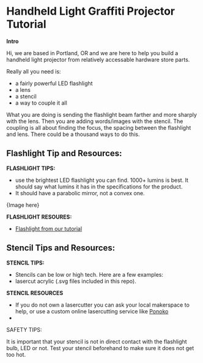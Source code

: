 # Handheld Light Graffiti Projector Tutorial

**Intro**

Hi, we are based in Portland, OR and we are here to help you build a handheld light projector from relatively accessable hardware store parts.

Really all you need is:

- a fairly powerful LED flashlight
- a lens
- a stencil
- a way to couple it all

What you are doing is sending the flashlight beam farther and more sharply with the lens. Then you are adding words/images with the stencil. The coupling is all about finding the focus, the spacing between the flashlight and lens. There could be a thousand ways to do this.


## Flashlight Tip and Resources:

**FLASHLIGHT TIPS:**
- use the brightest LED flashlight you can find. 1000+ lumins is best. It should say what lumins it has in the specifications for the product.
- It should have a parabolic mirror, not a convex one.

{Image here}

**FLASHLIGHT RESOURES:**
- [Flashlight from our tutorial](https://www.amazon.com/LED-Tactical-Flashlight-Emergency-Torch/dp/B016449PHY/ref=sr_1_79?dchild=1&keywords=ultrafire%20c8%2018650%20flashlight&qid=1591563889&sr=8-79&fbclid=IwAR05MvEcZndl_ytOdwilj-TIltvchQottLkROAlXfNZdpAdQIa3p4k8uoHg)


## Stencil Tips and Resources:

**STENCIL TIPS:**
- Stencils can be low or high tech. Here are a few examples:
- lasercut acrylic (.svg files included in this repo). 

**STENCIL RESOURCES**
- If you do not own a lasercutter you can ask your local makerspace to help, or use a custom online lasercutting service like [Ponoko](https://www.ponoko.com/)
- 


SAFETY TIPS:

It is important that your stencil is not in direct contact with the flashlight bulb, LED or not. Test your stencil beforehand to make sure it does not get too hot. 

